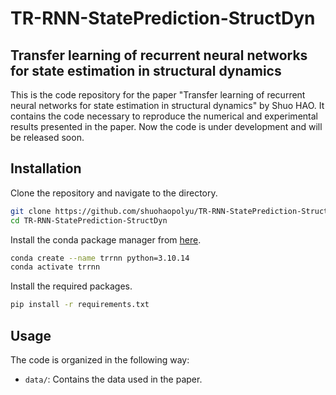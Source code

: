 # TR-RNN-StatePrediction-StructDyn

## Transfer learning of recurrent neural networks for state estimation in structural dynamics

This is the code repository for the paper "Transfer learning of recurrent neural networks for state estimation in structural dynamics" by Shuo HAO. It contains the code necessary to reproduce the numerical and experimental results presented in the paper. Now the code is under development and will be released soon.

## Installation

Clone the repository and navigate to the directory.

```bash
git clone https://github.com/shuohaopolyu/TR-RNN-StatePrediction-StructDyn.git
cd TR-RNN-StatePrediction-StructDyn
```

Install the conda package manager from [here](https://docs.conda.io/en/latest/miniconda.html).

```bash
conda create --name trrnn python=3.10.14
conda activate trrnn
```

Install the required packages.

```bash
pip install -r requirements.txt
```

## Usage

The code is organized in the following way:

- `data/`: Contains the data used in the paper.
